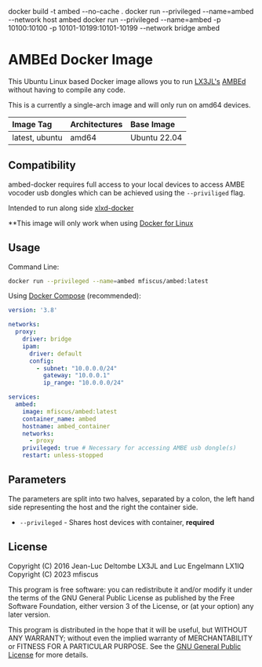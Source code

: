 docker build -t ambed --no-cache .
docker run --privileged --name=ambed --network host ambed
docker run --privileged --name=ambed -p 10100:10100 -p 10101-10199:10101-10199 --network bridge ambed


# AMBEd Docker Image

This Ubuntu Linux based Docker image allows you to run [LX3JL's](https://github.com/LX3JL) [AMBEd](https://github.com/LX3JL/xlxd/tree/master/ambed) without having to compile any code.

This is a currently a single-arch image and will only run on amd64 devices.

| Image Tag             | Architectures           | Base Image         | 
| :-------------------- | :-----------------------| :----------------- | 
| latest, ubuntu        | amd64                   | Ubuntu 22.04       | 

## Compatibility

ambed-docker requires full access to your local devices to access AMBE vocoder usb dongles which can be achieved using the ```--priviliged``` flag.

Intended to run along side [xlxd-docker](https://github.com/mfiscus/xlxd-docker)

**This image will only work when using [Docker for Linux](https://docs.docker.com/desktop/install/linux-install/)

## Usage

Command Line:

```bash
docker run --privileged --name=ambed mfiscus/ambed:latest
```

Using [Docker Compose](https://docs.docker.com/compose/) (recommended):

```yml
version: '3.8'

networks:
  proxy:
    driver: bridge
    ipam:
      driver: default
      config:
        - subnet: "10.0.0.0/24"
          gateway: "10.0.0.1"
          ip_range: "10.0.0.0/24"

services:
  ambed:
    image: mfiscus/ambed:latest
    container_name: ambed
    hostname: ambed_container
    networks:
      - proxy
    privileged: true # Necessary for accessing AMBE usb dongle(s)
    restart: unless-stopped
```

## Parameters

The parameters are split into two halves, separated by a colon, the left hand side representing the host and the right the container side.

* `--privileged` - Shares host devices with container, **required**

## License

Copyright (C) 2016 Jean-Luc Deltombe LX3JL and Luc Engelmann LX1IQ 
Copyright (C) 2023 mfiscus

This program is free software: you can redistribute it and/or modify it under the terms of the GNU General Public License as published by the Free Software Foundation, either version 3 of the License, or (at your option) any later version.

This program is distributed in the hope that it will be useful, but WITHOUT ANY WARRANTY; without even the implied warranty of MERCHANTABILITY or FITNESS FOR A PARTICULAR PURPOSE.  See the [GNU General Public License](./LICENSE) for more details.

